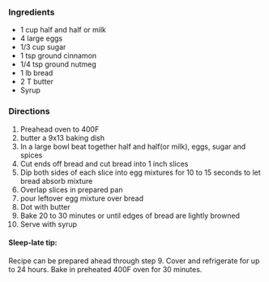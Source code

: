 
### Ingredients
- 1 cup half and half or milk
- 4 large eggs
- 1/3 cup sugar
- 1 tsp ground cinnamon
- 1/4 tsp ground nutmeg
- 1 lb bread
- 2 T butter
- Syrup


### Directions

1. Preahead oven to 400F
2. butter a 9x13 baking dish
3. In a large bowl beat together half and half(or milk), eggs, sugar and spices
4. Cut ends off bread and cut bread into 1 inch slices
5. Dip both sides of each slice into egg mixtures for 10 to 15 seconds to let
bread absorb mixture
6. Overlap slices in prepared pan 
7. pour leftover egg mixture over bread 
8. Dot with butter
9. Bake 20 to 30 minutes or until edges of bread are lightly browned 
10. Serve with syrup



#### Sleep-late tip:
Recipe can be prepared ahead through step 9. Cover and refrigerate for up to 24
hours. Bake in preheated 400F oven for 30 minutes.
